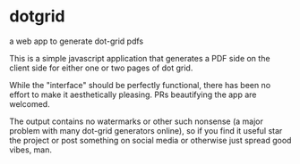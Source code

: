 # dotgrid
a web app to generate dot-grid pdfs

This is a simple javascript application that generates a PDF side on the client side for either one or two pages of dot grid.

While the "interface" should be perfectly functional, there has been no effort to make it aesthetically pleasing. PRs beautifying the app are welcomed.

The output contains no watermarks or other such nonsense (a major problem with many dot-grid generators online), so if you find it useful star the project or post something on social media or otherwise just spread good vibes, man.
